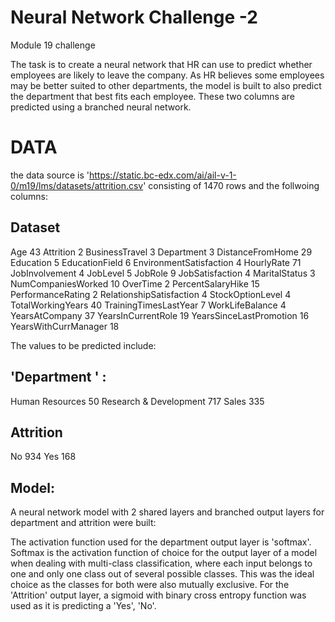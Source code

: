 # Neural Network Challenge -2
Module 19 challenge

The task is to create a neural network that HR can use to predict whether employees are likely to leave the company. As HR believes some employees may be better suited to other departments, the model is built to also predict the department that best fits each employee. These two columns are predicted using a branched neural network.

# DATA
the data source is 'https://static.bc-edx.com/ai/ail-v-1-0/m19/lms/datasets/attrition.csv' consisting of 1470 rows and the follwoing columns:

Dataset
--------
Age	43
Attrition	2
BusinessTravel	3
Department	3
DistanceFromHome	29
Education	5
EducationField	6
EnvironmentSatisfaction	4
HourlyRate	71
JobInvolvement	4
JobLevel	5
JobRole	9
JobSatisfaction	4
MaritalStatus	3
NumCompaniesWorked	10
OverTime	2
PercentSalaryHike	15
PerformanceRating	2
RelationshipSatisfaction	4
StockOptionLevel	4
TotalWorkingYears	40
TrainingTimesLastYear	7
WorkLifeBalance	4
YearsAtCompany	37
YearsInCurrentRole	19
YearsSinceLastPromotion	16
YearsWithCurrManager	18

The values to be predicted include:

'Department ' : 
---------------
Human Resources	50
Research & Development	717
Sales	335

Attrition
---------
No	934
Yes	168


Model:
------
A neural network model with 2 shared layers and branched output layers for department and attrition were built:

The activation function used for the department output layer is 'softmax'. Softmax is the activation function of choice for the output layer of a model when dealing with multi-class classification, where each input belongs to one and only one class out of several possible classes. This was the ideal choice as the classes for both were also mutually exclusive. For the 'Attrition' output layer, a sigmoid with binary cross entropy function was used as it is predicting a 'Yes', 'No'.